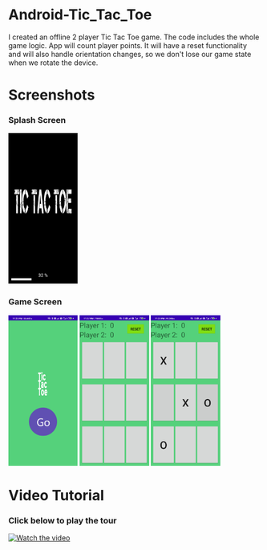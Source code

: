 # Android-Tic_Tac_Toe
I created an offline 2 player Tic Tac Toe game. The code includes the whole game logic. App will count player points.
It will have a reset functionality and will also handle orientation changes, so we don't lose our game state when we rotate the device.

# Screenshots

### Splash Screen
<img src="Screenshot/Splash.jpg" height=300/>

### Game Screen
<img src="Screenshot/1.jpg" height=300/>
<img src="Screenshot/2.jpg" height=300/>
<img src="Screenshot/3.jpg" height=300/>

# Video Tutorial
### Click below to play the tour
[![Watch the video](https://i9.ytimg.com/vi/bXPRoKbJtDY/mq2.jpg?sqp=CPiCnPkF&rs=AOn4CLA6mPiM4Amdf19DDH4lG4Dor2RGqg)](https://youtu.be/bXPRoKbJtDY)
